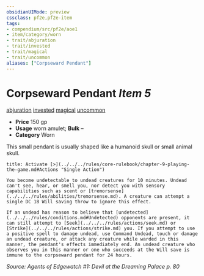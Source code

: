```yaml
---
obsidianUIMode: preview
cssclass: pf2e,pf2e-item
tags:
- compendium/src/pf2e/aoe1
- item/category/worn
- trait/abjuration
- trait/invested
- trait/magical
- trait/uncommon
aliases: ["Corpseward Pendant"]
---
```

# Corpseward Pendant *Item 5*  
[abjuration](../../../Rules/traits/abjuration.md)  [invested](../../../Rules/traits/invested.md)  [magical](../../../Rules/traits/magical.md)  [uncommon](../../../Rules/traits/uncommon.md)  

- **Price** 150 gp
- **Usage** worn amulet; **Bulk** –
- **Category** Worn

This small pendant is usually shaped like a humanoid skull or small animal skull.

```ad-embed-ability
title: Activate [>](../../../rules/core-rulebook/chapter-9-playing-the-game.md#Actions "Single Action")

You become undetectable to undead creatures for 10 minutes. Undead can't see, hear, or smell you, nor detect you with sensory capabilities such as scent or [tremorsense](../../../rules/abilities/tremorsense.md). A creature can attempt a single DC 18 Will saving throw to ignore this effect.

If an undead has reason to believe that [undetected](../../../rules/conditions.md#Undetected) opponents are present, it can still attempt to [Seek](../../../rules/actions/seek.md) or [Strike](../../../rules/actions/strike.md) you. If you attempt to use a positive spell to damage undead, use Command Undead, touch or damage an undead creature, or attack any creature while warded in this manner, the pendant's effects immediately end. An undead creature who observes you in this manner or one who succeeds at the Will save is immune to the corpseward pendant for 24 hours.
```

*Source: Agents of Edgewatch #1: Devil at the Dreaming Palace p. 80*
